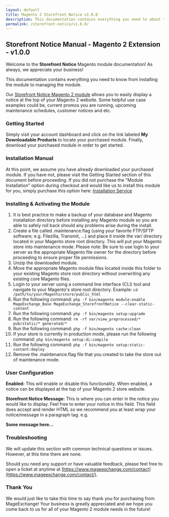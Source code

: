 ```yaml
---
layout: default
title: Magento 2 Storefront Notice v1.0.0
description: This documentation contains everything you need to about the Magento 2 Storefront Notice module from installing & managing this extension.
permalink: /storefront-notice/v1.0.0/
---
```


## Storefront Notice Manual - Magento 2 Extension - v1.0.0
Welcome to the **Storefront Notice** Magento module documentation! As always, we appreciate your business!

This documentation contains everything you need to know from installing the module to managing the module.

Our [Storefront Notice Magento 2 module](https://www.mageexchange.com/storefront-notices-magento-2) allows you to easily display a notice at the top of your Magento 2 website. Some helpful use case examples could be, current promos you are running, upcoming maintenance schedules, customer notices and etc.


### Getting Started
Simply visit your account dashboard and click on the link labeled **My Downloadable Products** to locate your purchased module. Finally, download your purchased module in order to get started.


### Installation Manual
At this point, we assume you have already downloaded your purchased module. If you have not, please visit the Getting Started section of this document before proceeding. If you did not purchase the "Module Installation" option during checkout and would like us to install this module for you, simply purchase this option here: [Installation Service](https://www.mageexchange.com/module-installation-service-magento-2)


### Installing & Activating the Module
1. It is best practice to make a backup of your database and Magento installation directory before installing any Magento module so you are able to safely roll back should any problems arise during the install.
2. Create a file called .maintenance.flag (using your favorite FTP/SFTP software; e.g. Filezilla, Transmit, ...) and place it inside the var/ directory located in your Magento store root directory. This will put your Magento store into maintenance mode. Please note: Be sure to use login to your server as the appropriate Magento file owner for the directory before proceeding to ensure proper file permissions.
3. Unzip the downloaded module.
4. Move the appropriate Magento module files located inside this folder to your existing Magento store root directory without overwriting any existing core Magento files.
5. Login to your server using a command line interface (CLI) tool and navigate to your Magento's store root directory. Example: ```cd /path/to/your/Magento/store/public_html```
6. Run the following command: ```php -f bin/magento module:enable MageExchange_Base MageExchange_StorefrontNotice --clear-static-content```
7. Run the following command:
```php -f bin/magento setup:upgrade```
8. Run the following command: ```rm -rf var/view_preprocessed/* pub/static/* generated/*```
9. Run the following command: ```php -f bin/magento cache:clean```
10. If your store is currently in production mode, please run the following command: ```php bin/magento setup:di:compile```
11. Run the following command: ```php -f bin/magento setup:static-content:deploy```
12. Remove the .maintenance.flag file that you created to take the store out of maintenance mode.


### User Configuration
**Enabled:** This will enable or disable this functionality. When enabled, a notice can be displayed at the top of your Magento 2 store website.

**Storefront Notice Message:** This is where you can enter in the notice you would like to display. Feel free to enter your notice in this field. This field does accept and render HTML so we recommend you at least wrap your notice/message in a paragraph tag. e.g. **<p>**Some message here...**</p>**


### Troubleshooting
We will update this section with common technical questions or issues. However, at this time there are none.

Should you need any support or have valuable feedback, please feel free to open a ticket at anytime at [https://www.mageexchange.com/contact](https://www.mageexchange.com/contact/).

    
### Thank You
We would just like to take this time to say thank you for purchasing from MageExchange! Your business is greatly appreciated and we hope you come back to us for all of your Magento 2 module needs in the future!

